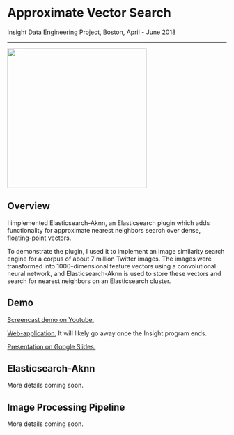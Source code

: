 # Approximate Vector Search

Insight Data Engineering Project, Boston, April - June 2018

***

<img src="demo/screencast.gif" height=320 width="auto"/>

## Overview

I implemented Elasticsearch-Aknn, an Elasticsearch plugin which adds 
functionality for approximate nearest neighbors search over dense,
floating-point vectors. 

To demonstrate the plugin, I used it to implement an image similarity search 
engine for a corpus of about 7 million Twitter images. The images were 
transformed into 1000-dimensional feature vectors using a convolutional neural 
network, and Elasticsearch-Aknn is used to store these vectors and search for 
nearest neighbors on an Elasticsearch cluster.

## Demo

[Screencast demo on Youtube.](https://www.youtube.com/watch?v=HqvbbwmY-0c)

<!-- [![Youtube Demo Thumbnail](https://img.youtube.com/vi/HqvbbwmY-0c/hqdefault.jpg)](https://www.youtube.com/watch?v=HqvbbwmY-0c) -->

[Web-application.](http://ec2-18-204-52-148.compute-1.amazonaws.com:9999/twitter_images/twitter_image/demo) It will likely go away once the Insight program ends.

[Presentation on Google Slides.](https://docs.google.com/presentation/d/1kkzwM-m5KvpfQFhqCepnR45_Pqz4poxPLtpbs3C8cXA/edit?usp=sharing)

## Elasticsearch-Aknn

More details coming soon.

## Image Processing Pipeline

More details coming soon.